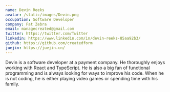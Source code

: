 ```yaml
---
name: Devin Reeks
avatar: /static/images/Devin.png
occupation: Software Developer
company: Fat Zebra
email: managecreated@gmail.com
twitter: https://twitter.com/Twitter
linkedin: https://www.linkedin.com/in/devin-reeks-85aa92b3/
github: https://github.com/createdform
juejin: https://juejin.cn/
---
```


Devin is a software developer at a payment company. He thoroughly enjoys working with React and TypeScript. He is also a big fan of functional programming and is always looking for ways to improve his code. When he is not coding, he is either playing video games or spending time with his family.
